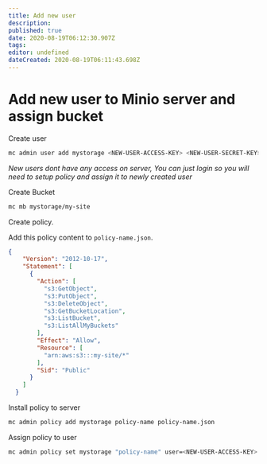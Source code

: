 ```yaml
---
title: Add new user
description: 
published: true
date: 2020-08-19T06:12:30.907Z
tags: 
editor: undefined
dateCreated: 2020-08-19T06:11:43.698Z
---
```


# Add new user to Minio server and assign bucket

Create user

```bash
mc admin user add mystorage <NEW-USER-ACCESS-KEY> <NEW-USER-SECRET-KEY>
```

*New users dont have any access on server, You can just login so you will need to setup policy and assign it to newly created user*

Create Bucket

```bash
mc mb mystorage/my-site
```

Create policy.

Add this policy content to `policy-name.json`.

```json
{
    "Version": "2012-10-17",
    "Statement": [
      {
        "Action": [
          "s3:GetObject",
          "s3:PutObject",
          "s3:DeleteObject",
          "s3:GetBucketLocation",
          "s3:ListBucket",
          "s3:ListAllMyBuckets"
        ],
        "Effect": "Allow",
        "Resource": [
          "arn:aws:s3:::my-site/*"
        ],
        "Sid": "Public"
      }
    ]
  }
```

Install policy to server

```bash
mc admin policy add mystorage policy-name policy-name.json
```

Assign policy to user

```bash
mc admin policy set mystorage "policy-name" user=<NEW-USER-ACCESS-KEY>
```
